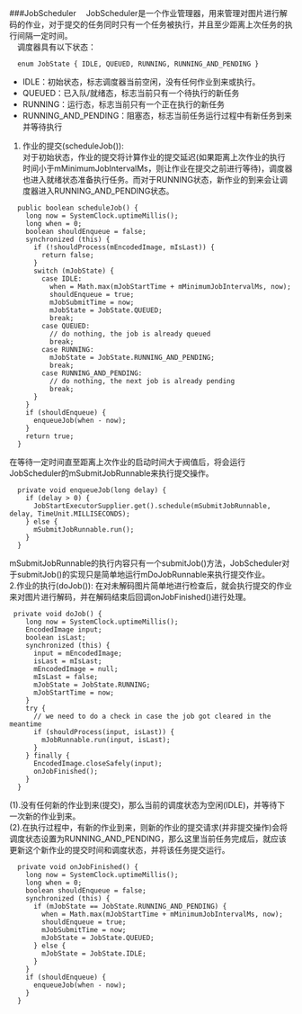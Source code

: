 ###JobScheduler
&#8195;JobScheduler是一个作业管理器，用来管理对图片进行解码的作业，对于提交的任务同时只有一个任务被执行，并且至少距离上次任务的执行间隔一定时间。   
&#8195;调度器具有以下状态：
```
  enum JobState { IDLE, QUEUED, RUNNING, RUNNING_AND_PENDING }   
```   
- IDLE：初始状态，标志调度器当前空闲，没有任何作业到来或执行。
- QUEUED：已入队/就绪态，标志当前只有一个待执行的新任务
- RUNNING：运行态，标志当前只有一个正在执行的新任务
- RUNNING_AND_PENDING：阻塞态，标志当前任务运行过程中有新任务到来并等待执行   
1. 作业的提交(scheduleJob()):   
对于初始状态，作业的提交将计算作业的提交延迟(如果距离上次作业的执行时间小于mMinimumJobIntervalMs，则让作业在提交之前进行等待)，调度器也进入就绪状态准备执行任务。而对于RUNNING状态，新作业的到来会让调度器进入RUNNING_AND_PENDING状态。
```
  public boolean scheduleJob() {
    long now = SystemClock.uptimeMillis();
    long when = 0;
    boolean shouldEnqueue = false;
    synchronized (this) {
      if (!shouldProcess(mEncodedImage, mIsLast)) {
        return false;
      }
      switch (mJobState) {
        case IDLE:
          when = Math.max(mJobStartTime + mMinimumJobIntervalMs, now);
          shouldEnqueue = true;
          mJobSubmitTime = now;
          mJobState = JobState.QUEUED;
          break;
        case QUEUED:
          // do nothing, the job is already queued
          break;
        case RUNNING:
          mJobState = JobState.RUNNING_AND_PENDING;
          break;
        case RUNNING_AND_PENDING:
          // do nothing, the next job is already pending
          break;
      }
    }
    if (shouldEnqueue) {
      enqueueJob(when - now);
    }
    return true;
  }
```   
在等待一定时间直至距离上次作业的启动时间大于阀值后，将会运行JobScheduler的mSubmitJobRunnable来执行提交操作。
```
  private void enqueueJob(long delay) {
    if (delay > 0) {
      JobStartExecutorSupplier.get().schedule(mSubmitJobRunnable, delay, TimeUnit.MILLISECONDS);
    } else {
      mSubmitJobRunnable.run();
    }
  }
```   
mSubmitJobRunnable的执行内容只有一个submitJob()方法，JobScheduler对于submitJob()的实现只是简单地运行mDoJobRunnable来执行提交作业。   
2.作业的执行(doJob()):
在对未解码图片简单地进行检查后，就会执行提交的作业来对图片进行解码，并在解码结束后回调onJobFinished()进行处理。
```
 private void doJob() {
    long now = SystemClock.uptimeMillis();
    EncodedImage input;
    boolean isLast;
    synchronized (this) {
      input = mEncodedImage;
      isLast = mIsLast;
      mEncodedImage = null;
      mIsLast = false;
      mJobState = JobState.RUNNING;
      mJobStartTime = now;
    }
    try {
      // we need to do a check in case the job got cleared in the meantime
      if (shouldProcess(input, isLast)) {
        mJobRunnable.run(input, isLast);
      }
    } finally {
      EncodedImage.closeSafely(input);
      onJobFinished();
    }
  }
```   
(1).没有任何新的作业到来(提交)，那么当前的调度状态为空闲(IDLE)，并等待下一次新的作业到来。   
(2).在执行过程中，有新的作业到来，则新的作业的提交请求(并非提交操作)会将调度状态设置为RUNNING_AND_PENDING，那么这里当前任务完成后，就应该更新这个新作业的提交时间和调度状态，并将该任务提交运行。   
```
  private void onJobFinished() {
    long now = SystemClock.uptimeMillis();
    long when = 0;
    boolean shouldEnqueue = false;
    synchronized (this) {
      if (mJobState == JobState.RUNNING_AND_PENDING) {
        when = Math.max(mJobStartTime + mMinimumJobIntervalMs, now);
        shouldEnqueue = true;
        mJobSubmitTime = now;
        mJobState = JobState.QUEUED;
      } else {
        mJobState = JobState.IDLE;
      }
    }
    if (shouldEnqueue) {
      enqueueJob(when - now);
    }
  }
```
